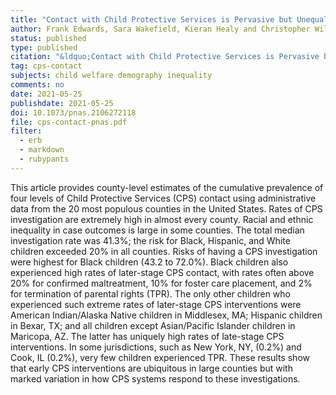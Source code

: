 ```yaml
---
title: "Contact with Child Protective Services is Pervasive but Unequally Distributed by Race and Ethnicity in Large US Counties"
author: Frank Edwards, Sara Wakefield, Kieran Healy and Christopher Wildeman
status: published
type: published
citation: "&ldquo;Contact with Child Protective Services is Pervasive but Unequally Distributed by Race and Ethnicity in Large US Counties.&rdquo; <em>Proceedings of the National Academy of Sciences</em> July 27, 2021 118 (30) e2106272118"
tag: cps-contact
subjects: child welfare demography inequality
comments: no
date: 2021-05-25
publishdate: 2021-05-25
doi: 10.1073/pnas.2106272118
file: cps-contact-pnas.pdf
filter:
  - erb
  - markdown
  - rubypants
---
```


This article provides county-level estimates of the cumulative prevalence of four levels of Child Protective Services (CPS) contact using administrative data from the 20 most populous counties in the United States. Rates of CPS investigation are extremely high in almost every county. Racial and ethnic inequality in case outcomes is large in some counties. The total median investigation rate was 41.3%; the risk for Black, Hispanic, and White children exceeded 20% in all counties. Risks of having a CPS investigation were highest for Black children (43.2 to 72.0%). Black children also experienced high rates of later-stage CPS contact, with rates often above 20% for confirmed maltreatment, 10% for foster care placement, and 2% for termination of parental rights (TPR). The only other children who experienced such extreme rates of later-stage CPS interventions were American Indian/Alaska Native children in Middlesex, MA; Hispanic children in Bexar, TX; and all children except Asian/Pacific Islander children in Maricopa, AZ. The latter has uniquely high rates of late-stage CPS interventions. In some jurisdictions, such as New York, NY, (0.2%) and Cook, IL (0.2%), very few children experienced TPR. These results show that early CPS interventions are ubiquitous in large counties but with marked variation in how CPS systems respond to these investigations.
